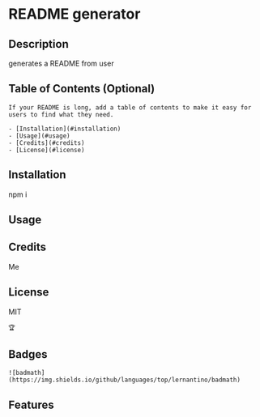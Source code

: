 
# README generator

## Description
    
generates a README from user  


   
    
## Table of Contents (Optional)
    
    If your README is long, add a table of contents to make it easy for users to find what they need.
    
    - [Installation](#installation)
    - [Usage](#usage)
    - [Credits](#credits)
    - [License](#license)
    
## Installation
    
npm i
## Usage
    
    
    
    
## Credits
    
Me    

## License

MIT
    
    
    
    
    🏆 
    
## Badges
    

    ![badmath](https://img.shields.io/github/languages/top/lernantino/badmath)
    
    
## Features
    
    

    